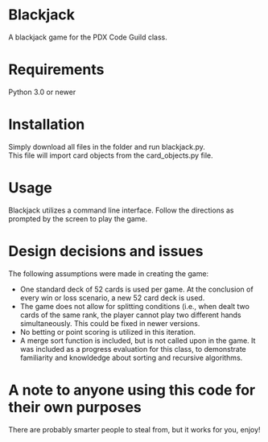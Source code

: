 Blackjack
==========

A blackjack game for the PDX Code Guild class.  

Requirements
============

Python 3.0 or newer

Installation
============

Simply download all files in the folder and run blackjack.py.   
This file will import card objects from the card_objects.py file. 

Usage
=====

Blackjack utilizes a command line interface. Follow the directions 
as prompted by the screen to play the game. 

Design decisions and issues
============================

The following assumptions were made in creating the game:
- One standard deck of 52 cards is used per game. At the conclusion of every win or 
loss scenario, a new 52 card deck is used. 
- The game does not allow for splitting conditions (i.e., when dealt two cards of the 
same rank, the player cannot play two different hands simultaneously.  This could be 
fixed in newer versions.
- No betting or point scoring is utilized in this iteration. 
- A merge sort function is included, but is not called upon in the game. It was included 
as a progress evaluation for this class, to demonstrate familiarity and knowldedge about 
sorting and recursive algorithms.  

A note to anyone using this code for their own purposes
========================================================

There are probably smarter people to steal from, but it works for you, enjoy!

